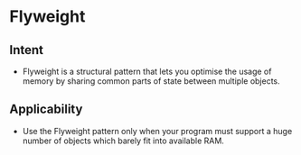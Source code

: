 # Flyweight

## Intent

- Flyweight is a structural pattern that lets you optimise the usage of memory by sharing common parts of state between
multiple objects.

## Applicability

- Use the Flyweight pattern only when your program must support a huge number of objects which barely fit into available RAM.
